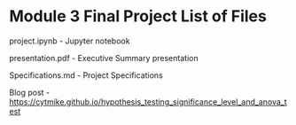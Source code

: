 # Module 3 Final Project List of Files

project.ipynb - Jupyter notebook

presentation.pdf - Executive Summary presentation

Specifications.md - Project Specifications

Blog post - https://cytmike.github.io/hypothesis_testing_significance_level_and_anova_test
